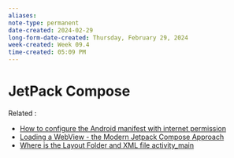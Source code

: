 ```yaml
---
aliases: 
note-type: permanent
date-created: 2024-02-29
long-form-date-created: Thursday, February 29, 2024
week-created: Week 09.4
time-created: 05:09 PM
---
```


# JetPack Compose

Related :

- [How to configure the Android manifest with internet permission](../3-permanent-notes-🧲/How%20to%20configure%20the%20Android%20manifest%20with%20internet%20permission.md)
- [Loading a WebView - the Modern Jetpack Compose Approach](../Book%20Notes%20and%20References%20Library%20📚/How%20to%20Build%20Android%20Apps%20with%20Kotlin/Loading%20a%20WebView%20-%20the%20Modern%20Jetpack%20Compose%20Approach.md)
- [Where is the Layout Folder and XML file activity_main](../Book%20Notes%20and%20References%20Library%20📚/How%20to%20Build%20Android%20Apps%20with%20Kotlin/Where%20is%20the%20Layout%20Folder%20and%20XML%20file%20activity_main.md)

